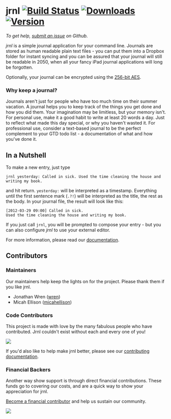 jrnl [![Build Status](https://travis-ci.com/jrnl-org/jrnl.svg?branch=master)](https://travis-ci.com/jrnl-org/jrnl) [![Downloads](https://pepy.tech/badge/jrnl)](https://pepy.tech/project/jrnl) [![Version](http://img.shields.io/pypi/v/jrnl.svg?style=flat)](https://pypi.python.org/pypi/jrnl/)
====

_To get help, [submit an issue](https://github.com/jrnl-org/jrnl/issues/new) on
Github._

*jrnl* is a simple journal application for your command line. Journals are
stored as human readable plain text files - you can put them into a Dropbox
folder for instant syncing and you can be assured that your journal will still
be readable in 2050, when all your fancy iPad journal applications will long be
forgotten.

Optionally, your journal can be encrypted using the [256-bit
AES](http://en.wikipedia.org/wiki/Advanced_Encryption_Standard).

### Why keep a journal?

Journals aren't just for people who have too much time on their summer
vacation. A journal helps you to keep track of the things you get done and how
you did them. Your imagination may be limitless, but your memory isn't. For
personal use, make it a good habit to write at least 20 words a day. Just to
reflect what made this day special, or why you haven't wasted it. For
professional use, consider a text-based journal to be the perfect complement to
your GTD todo list - a documentation of what and how you've done it.

In a Nutshell
-------------

To make a new entry, just type

    jrnl yesterday: Called in sick. Used the time cleaning the house and writing my book.

and hit return. `yesterday:` will be interpreted as a timestamp. Everything
until the first sentence mark (`.?!`) will be interpreted as the title, the
rest as the body. In your journal file, the result will look like this:

    [2012-03-29 09:00] Called in sick.
    Used the time cleaning the house and writing my book.

If you just call `jrnl`, you will be prompted to compose your entry - but you
can also configure _jrnl_ to use your external editor.

For more information, please read our [documentation](https://jrnl.sh/overview/).

## Contributors

### Maintainers
Our maintainers help keep the lights on for the project. Please thank them if
you like jrnl.
 * Jonathan Wren ([wren](https://github.com/wren))
 * Micah Ellison ([micahellison](https://github.com/micahellison))

### Code Contributors
This project is made with love by the many fabulous people who have
contributed. Jrnl couldn't exist without each and every one of you!

<a href="https://github.com/jrnl-org/jrnl/graphs/contributors"><img
src="https://opencollective.com/jrnl/contributors.svg?width=890&button=false"
/></a>

If you'd also like to help make jrnl better, please see our [contributing
documentation](CONTRIBUTING.md).

### Financial Backers

Another way show support is through direct financial contributions. These funds
go to covering our costs, and are a quick way to show your appreciation for
jrnl.

[Become a financial contributor](https://opencollective.com/jrnl/contribute)
and help us sustain our community.

<a href="https://opencollective.com/jrnl"><img
src="https://opencollective.com/jrnl/individuals.svg?width=890"></a>
